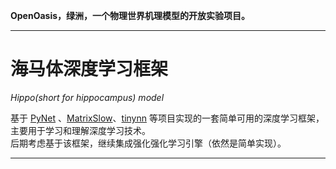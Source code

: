<img src="../Rsrcs/Logo/logo.png" alt=""> 

**OpenOasis，绿洲，一个物理世界机理模型的开放实验项目。**

---------------------------------------------------------------------------------

# 海马体深度学习框架

*Hippo(short for hippocampus) model*  

基于 [PyNet](https://github.com/Kaslanarian/PyNet) 、[MatrixSlow](https://github.com/zc911/MatrixSlow)、[tinynn](https://github.com/borgwang/tinynn) 等项目实现的一套简单可用的深度学习框架，主要用于学习和理解深度学习技术。  
后期考虑基于该框架，继续集成强化强化学习引擎（依然是简单实现）。

---------------------------------------------------------------------------------

